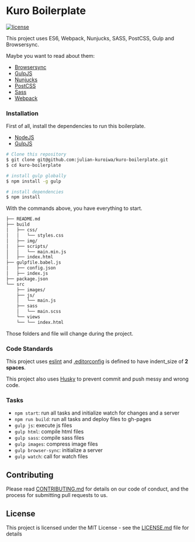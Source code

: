 # Kuro Boilerplate

[![license](https://img.shields.io/github/license/mashape/apistatus.svg)](https://github.com/julian-kuroiwa/Kuro-Boilerplate/blob/master/LICENSE.md)

This project uses ES6, Webpack, Nunjucks, SASS, PostCSS, Gulp and Browsersync.

Maybe you want to read about them:
- [Browsersync](https://www.browsersync.io/)
- [GulpJS](http://gulpjs.com/)
- [Nunjucks](https://mozilla.github.io/nunjucks/)
- [PostCSS](https://postcss.org/)
- [Sass](http://sass-lang.com/)
- [Webpack](https://webpack.js.org/)

### Installation

First of all, install the dependencies to run this boilerplate.

- [NodeJS](http://nodejs.org/)
- [GulpJS](http://gulpjs.com/)

```sh
# Clone this repository
$ git clone git@github.com:julian-kuroiwa/kuro-boilerplate.git
$ cd kuro-boilerplate

# install gulp globally
$ npm install -g gulp

# install dependencies
$ npm install

```

With the commands above, you have everything to start.

```sh
├── README.md
├── build
│   ├── css/
│   │   └── styles.css
│   ├── img/
│   ├── scripts/
│   │   └── main.min.js
│   ├── index.html
├── gulpfile.babel.js
│   ├── config.json
│   ├── index.js
├── package.json
└── src
    ├── images/
    ├── js/
    │   └── main.js
    ├── sass
    │   └── main.scss
    └── views
    └── └── index.html
```

Those folders and file will change during the project.

### Code Standards

This project uses [eslint](http://eslint.org/) and [.editorconfig](https://github.com/julian-kuroiwa/Kuro-Boilerplate/blob/master/.editorconfig) is defined to have indent_size of **2 spaces**.

This project also uses [Husky](https://github.com/typicode/husky) to prevent commit and push messy and wrong code.

### Tasks

- `npm start`: run all tasks and initialize watch for changes and a server
- `npm run build`: run all tasks and deploy files to gh-pages
- `gulp js`: execute js files
- `gulp html`: compile html files
- `gulp sass`: compile sass files
- `gulp images`: compress image files
- `gulp browser-sync`: initialize a server
- `gulp watch`: call for watch files

## Contributing

Please read [CONTRIBUTING.md](https://gist.github.com/PurpleBooth/b24679402957c63ec426) for details on our code of conduct, and the process for submitting pull requests to us.

## License

This project is licensed under the MIT License - see the [LICENSE.md](LICENSE.md) file for details

